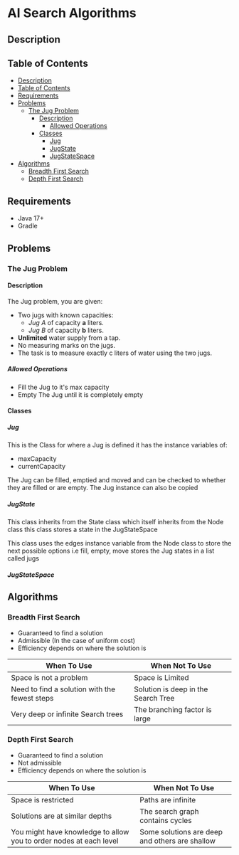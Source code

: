 # AI Search Algorithms
## Description

## Table of Contents
- [Description](#description)
- [Table of Contents](#table-of-contents)
- [Requirements](#requirements)
- [Problems](#problems)
  - [The Jug Problem](#the-jug-problem)
    - [Description](#description)
      - [Allowed Operations](#allowed-operations)
    - [Classes](#classes)
      - [Jug](#jug)
      - [JugState](#jugstate)
      - [JugStateSpace](#jugstatespace)
- [Algorithms](#algorithms)
  - [Breadth First Search](#breadth-first-search)
  - [Depth First Search](#depth-first-search)
## Requirements
- Java 17+
- Gradle
## Problems
### The Jug Problem
#### Description
The Jug problem, you are given:
- Two jugs with known capacities:
  - _Jug A_ of capacity **a** liters. 
  - _Jug B_ of capacity **b** liters.
- **Unlimited** water supply from a tap.
- No measuring marks on the jugs.
- The task is to measure exactly c liters of water using the two jugs.
##### Allowed Operations
- Fill the Jug to it's max capacity
- Empty The Jug until it is completely empty
#### Classes
##### Jug

This is the Class for where a Jug is defined it has the instance variables of:
- maxCapacity
- currentCapacity

The Jug can be filled, emptied and moved and can be checked to whether they are filled or are empty. The Jug instance can also be copied

##### JugState
This class inherits from the State class which itself inherits from the Node class this class stores a state in the JugStateSpace

This class uses the edges instance variable from the Node class to store the next possible options i.e fill, empty, move
stores the Jug states in a list called jugs

##### JugStateSpace

## Algorithms
### Breadth First Search
- Guaranteed to find a solution
- Admissible (In the case of uniform cost)
- Efficiency depends on where the solution is

| When To Use                                   | When Not To Use                     |
|-----------------------------------------------|-------------------------------------|
| Space is not a problem                        | Space is Limited                    |
| Need to find a solution with the fewest steps | Solution is deep in the Search Tree |
| Very deep or infinite Search trees            | The branching factor is large       |

### Depth First Search
- Guaranteed to find a solution
- Not admissible 
- Efficiency depends on where the solution is

| When To Use                                                        | When Not To Use                                |
|--------------------------------------------------------------------|------------------------------------------------|
| Space is restricted                                                | Paths are infinite                             |
| Solutions are at similar depths                                    | The search graph contains cycles               |
| You might have knowledge to allow you to order nodes at each level | Some solutions are deep and others are shallow |

